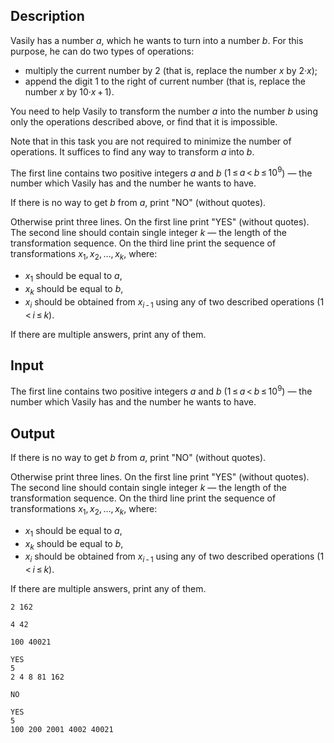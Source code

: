 ## Description

<div><p>Vasily has a number <span class="tex-span"><i>a</i></span>, which he wants to turn into a number <span class="tex-span"><i>b</i></span>. For this purpose, he can do two types of operations:</p><ul> <li> multiply the current number by <span class="tex-span">2</span> (that is, replace the number <span class="tex-span"><i>x</i></span> by <span class="tex-span">2·<i>x</i></span>); </li><li> append the digit <span class="tex-span">1</span> to the right of current number (that is, replace the number <span class="tex-span"><i>x</i></span> by <span class="tex-span">10·<i>x</i> + 1</span>). </li></ul><p>You need to help Vasily to transform the number <span class="tex-span"><i>a</i></span> into the number <span class="tex-span"><i>b</i></span> using only the operations described above, or find that it is impossible.</p><p>Note that in this task you are not required to minimize the number of operations. It suffices to find any way to transform <span class="tex-span"><i>a</i></span> into <span class="tex-span"><i>b</i></span>.</p></div><div class="input-specification"><p>The first line contains two positive integers <span class="tex-span"><i>a</i></span> and <span class="tex-span"><i>b</i></span> (<span class="tex-span">1 ≤ <i>a</i> &lt; <i>b</i> ≤ 10<sup class="upper-index">9</sup></span>)&nbsp;— the number which Vasily has and the number he wants to have.</p></div><div class="output-specification"><p>If there is no way to get <span class="tex-span"><i>b</i></span> from <span class="tex-span"><i>a</i></span>, print "<span class="tex-font-style-tt">NO</span>" (without quotes).</p><p>Otherwise print three lines. On the first line print "<span class="tex-font-style-tt">YES</span>" (without quotes). The second line should contain single integer <span class="tex-span"><i>k</i></span>&nbsp;— the length of the transformation sequence. On the third line print the sequence of transformations <span class="tex-span"><i>x</i><sub class="lower-index">1</sub>, <i>x</i><sub class="lower-index">2</sub>, ..., <i>x</i><sub class="lower-index"><i>k</i></sub></span>, where:</p><ul> <li> <span class="tex-span"><i>x</i><sub class="lower-index">1</sub></span> should be equal to <span class="tex-span"><i>a</i></span>, </li><li> <span class="tex-span"><i>x</i><sub class="lower-index"><i>k</i></sub></span> should be equal to <span class="tex-span"><i>b</i></span>, </li><li> <span class="tex-span"><i>x</i><sub class="lower-index"><i>i</i></sub></span> should be obtained from <span class="tex-span"><i>x</i><sub class="lower-index"><i>i</i> - 1</sub></span> using any of two described operations (<span class="tex-span">1 &lt; <i>i</i> ≤ <i>k</i></span>). </li></ul><p>If there are multiple answers, print any of them.</p></div>

## Input

<p>The first line contains two positive integers <span class="tex-span"><i>a</i></span> and <span class="tex-span"><i>b</i></span> (<span class="tex-span">1 ≤ <i>a</i> &lt; <i>b</i> ≤ 10<sup class="upper-index">9</sup></span>)&nbsp;— the number which Vasily has and the number he wants to have.</p>

## Output

<p>If there is no way to get <span class="tex-span"><i>b</i></span> from <span class="tex-span"><i>a</i></span>, print "<span class="tex-font-style-tt">NO</span>" (without quotes).</p><p>Otherwise print three lines. On the first line print "<span class="tex-font-style-tt">YES</span>" (without quotes). The second line should contain single integer <span class="tex-span"><i>k</i></span>&nbsp;— the length of the transformation sequence. On the third line print the sequence of transformations <span class="tex-span"><i>x</i><sub class="lower-index">1</sub>, <i>x</i><sub class="lower-index">2</sub>, ..., <i>x</i><sub class="lower-index"><i>k</i></sub></span>, where:</p><ul> <li> <span class="tex-span"><i>x</i><sub class="lower-index">1</sub></span> should be equal to <span class="tex-span"><i>a</i></span>, </li><li> <span class="tex-span"><i>x</i><sub class="lower-index"><i>k</i></sub></span> should be equal to <span class="tex-span"><i>b</i></span>, </li><li> <span class="tex-span"><i>x</i><sub class="lower-index"><i>i</i></sub></span> should be obtained from <span class="tex-span"><i>x</i><sub class="lower-index"><i>i</i> - 1</sub></span> using any of two described operations (<span class="tex-span">1 &lt; <i>i</i> ≤ <i>k</i></span>). </li></ul><p>If there are multiple answers, print any of them.</p>





```input1
2 162

```




```input2
4 42

```




```input3
100 40021

```




```output1
YES
5
2 4 8 81 162 

```




```output2
NO

```




```output3
YES
5
100 200 2001 4002 40021 

```


